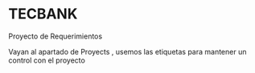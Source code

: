 # TECBANK
Proyecto de Requerimientos

Vayan al apartado de Proyects , usemos las etiquetas para mantener un control con el proyecto 

